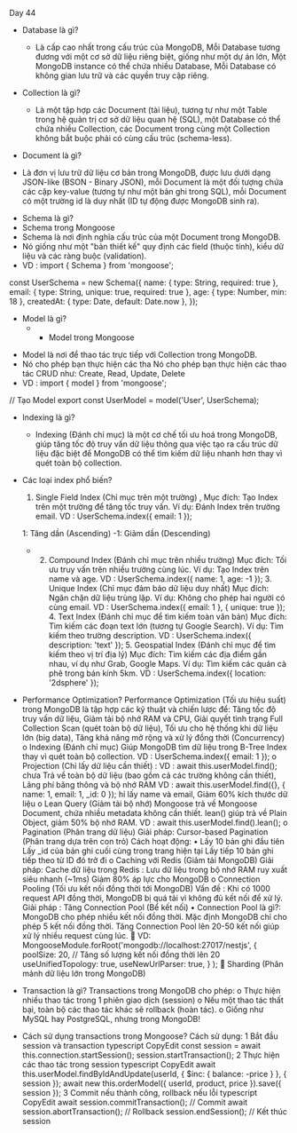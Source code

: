 Day 44

- Database là gì?

  - Là cấp cao nhất trong cấu trúc của MongoDB, Mỗi Database tương đương với một cơ sở dữ liệu riêng biệt, giống như một dự án lớn, Một MongoDB instance có thể chứa nhiều Database, Mỗi Database có không gian lưu trữ và các quyền truy cập riêng.

- Collection là gì?

  - Là một tập hợp các Document (tài liệu), tương tự như một Table trong hệ quản trị cơ sở dữ liệu quan hệ (SQL), một Database có thể chứa nhiều Collection, các Document trong cùng một Collection không bắt buộc phải có cùng cấu trúc (schema-less).

- Document là gì?

* Là đơn vị lưu trữ dữ liệu cơ bản trong MongoDB, được lưu dưới dạng JSON-like (BSON - Binary JSON), mỗi Document là một đối tượng chứa các cặp key-value (tương tự như một bản ghi trong SQL), mỗi Document có một trường id là duy nhất (ID tự động được MongoDB sinh ra).

- Schema là gì?
- Schema trong Mongoose
- Schema là nơi định nghĩa cấu trúc của một Document trong MongoDB.
- Nó giống như một "bản thiết kế" quy định các field (thuộc tính), kiểu dữ liệu và các ràng buộc (validation).
- VD : import { Schema } from 'mongoose';

const UserSchema = new Schema({
name: { type: String, required: true },
email: { type: String, unique: true, required: true },
age: { type: Number, min: 18 },
createdAt: { type: Date, default: Date.now },
});

- Model là gì?
  - - Model trong Mongoose

* Model là nơi để thao tác trực tiếp với Collection trong MongoDB.
* Nó cho phép bạn thực hiện các tha Nó cho phép bạn thực hiện các thao tác CRUD như: Create, Read, Update, Delete
* VD : import { model } from 'mongoose';

// Tạo Model
export const UserModel = model('User', UserSchema);

- Indexing là gì?

  - Indexing (Đánh chỉ mục) là một cơ chế tối ưu hoá trong MongoDB, giúp tăng tốc độ truy vấn dữ liệu thông qua việc tạo ra cấu trúc dữ liệu đặc biệt để MongoDB có thể tìm kiếm dữ liệu nhanh hơn thay vì quét toàn bộ collection.

- Các loại index phổ biến?

  1.  Single Field Index (Chỉ mục trên một trường) , Mục đích: Tạo Index trên một trường để tăng tốc truy vấn.
      Ví dụ: Đánh Index trên trường email.
      VD : UserSchema.index({ email: 1 });

  1: Tăng dần (Ascending)
  -1: Giảm dần (Descending)

  - 2. Compound Index (Đánh chỉ mục trên nhiều trường) Mục đích: Tối ưu truy vấn trên nhiều trường cùng lúc.
       Ví dụ: Tạo Index trên name và age.
       VD : UserSchema.index({ name: 1, age: -1 }); 3. Unique Index (Chỉ mục đảm bảo dữ liệu duy nhất) Mục đích: Ngăn chặn dữ liệu trùng lặp.
       Ví dụ: Không cho phép hai người có cùng email.
       VD : UserSchema.index({ email: 1 }, { unique: true }); 4. Text Index (Đánh chỉ mục để tìm kiếm toàn văn bản) Mục đích: Tìm kiếm các đoạn text lớn (tương tự Google Search).
       Ví dụ: Tìm kiếm theo trường description.
       VD : UserSchema.index({ description: 'text' }); 5. Geospatial Index (Đánh chỉ mục để tìm kiếm theo vị trí địa lý) Mục đích: Tìm kiếm các địa điểm gần nhau, ví dụ như Grab, Google Maps.
       Ví dụ: Tìm kiếm các quán cà phê trong bán kính 5km.
       VD : UserSchema.index({ location: '2dsphere' });

- Performance Optimization?
  Performance Optimization (Tối ưu hiệu suất) trong MongoDB là tập hợp các kỹ thuật và chiến lược để: Tăng tốc độ truy vấn dữ liệu, Giảm tải bộ nhớ RAM và CPU, Giải quyết tình trạng Full Collection Scan (quét toàn bộ dữ liệu), Tối ưu cho hệ thống khi dữ liệu lớn (big data), Tăng khả năng mở rộng và xử lý đồng thời (Concurrency)
  o Indexing (Đánh chỉ mục) Giúp MongoDB tìm dữ liệu trong B-Tree Index thay vì quét toàn bộ collection.
  VD : UserSchema.index({ email: 1 });
  o Projection (Chỉ lấy dữ liệu cần thiết) :
  VD : await this.userModel.find(); chưa Trả về toàn bộ dữ liệu (bao gồm cả các trường không cần thiết), Lãng phí băng thông và bộ nhớ RAM
  VD : await this.userModel.find({}, { name: 1, email: 1, \_id: 0 }); hỉ lấy name và email, Giảm 60% kích thước dữ liệu
  o Lean Query (Giảm tải bộ nhớ) Mongoose trả về Mongoose Document, chứa nhiều metadata không cần thiết. lean() giúp trả về Plain Object, giảm 50% bộ nhớ RAM.
  VD : await this.userModel.find().lean();
  o Pagination (Phân trang dữ liệu)
  Giải pháp: Cursor-based Pagination (Phân trang dựa trên con trỏ)
  Cách hoạt động:
  • Lấy 10 bản ghi đầu tiên
  Lấy \_id của bản ghi cuối cùng trong trang hiện tại
  Lấy tiếp 10 bản ghi tiếp theo từ ID đó trở đi
  o Caching với Redis (Giảm tải MongoDB)
  Giải pháp: Cache dữ liệu trong Redis : Lưu dữ liệu trong bộ nhớ RAM ruy xuất siêu nhanh (~1ms) Giảm 80% áp lực cho MongoDB
  o Connection Pooling (Tối ưu kết nối đồng thời tới MongoDB)
  Vấn đề : Khi có 1000 request API đồng thời, MongoDB bị quá tải vì không đủ kết nối để xử lý.
  Giải pháp : Tăng Connection Pool (Bể kết nối)
  • Connection Pool là gì?: MongoDB cho phép nhiều kết nối đồng thời. Mặc định MongoDB chỉ cho phép 5 kết nối đồng thời. Tăng Connection Pool lên 20-50 kết nối giúp xử lý nhiều request cùng lúc.
   VD: MongooseModule.forRoot('mongodb://localhost:27017/nestjs', { poolSize: 20, // Tăng số lượng kết nối đồng thời lên 20 useUnifiedTopology:
  true, useNewUrlParser: true,
  }
  );
   Sharding (Phân mảnh dữ liệu lớn trong MongoDB)

- Transaction là gì?
  Transactions trong MongoDB cho phép:
  o Thực hiện nhiều thao tác trong 1 phiên giao dịch (session)
  o Nếu một thao tác thất bại, toàn bộ các thao tác khác sẽ rollback (hoàn tác).
  o Giống như MySQL hay PostgreSQL, nhưng trong MongoDB!

- Cách sử dụng transactions trong Mongoose?
  Cách sử dụng:
  1️ Bắt đầu session và transaction
  typescript
  CopyEdit
  const session = await this.connection.startSession();
  session.startTransaction();
  2️ Thực hiện các thao tác trong session
  typescript
  CopyEdit
  await this.userModel.findByIdAndUpdate(userId, { $inc: { balance: -price } }, { session });
  await new this.orderModel({ userId, product, price }).save({ session });
  3️ Commit nếu thành công, rollback nếu lỗi
  typescript
  CopyEdit
  await session.commitTransaction(); // Commit
  await session.abortTransaction(); // Rollback
  session.endSession(); // Kết thúc session
